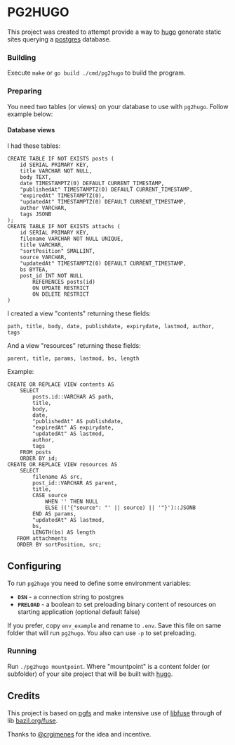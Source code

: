 # PG2HUGO

This project was created to attempt provide a way to [hugo](https://gohugo.io) generate static sites querying a [postgres](https://www.postgresql.org/) database.

### Building
Execute `make` or `go build ./cmd/pg2hugo` to build the program.

### Preparing
You need two tables (or views) on your database to use with `pg2hugo`.
Follow example below:

#### Database views

I had these tables:
```
CREATE TABLE IF NOT EXISTS posts (
    id SERIAL PRIMARY KEY,
    title VARCHAR NOT NULL,
    body TEXT,
    date TIMESTAMPTZ(0) DEFAULT CURRENT_TIMESTAMP,
    "publishedAt" TIMESTAMPTZ(0) DEFAULT CURRENT_TIMESTAMP,
    "expiredAt" TIMESTAMPTZ(0),
    "updatedAt" TIMESTAMPTZ(0) DEFAULT CURRENT_TIMESTAMP,
    author VARCHAR,
    tags JSONB
);
CREATE TABLE IF NOT EXISTS attachs (
    id SERIAL PRIMARY KEY,
    filename VARCHAR NOT NULL UNIQUE,
    title VARCHAR,
    "sortPosition" SMALLINT,
    source VARCHAR,
    "updatedAt" TIMESTAMPTZ(0) DEFAULT CURRENT_TIMESTAMP,
    bs BYTEA,
    post_id INT NOT NULL
        REFERENCES posts(id)
        ON UPDATE RESTRICT
        ON DELETE RESTRICT
)
```
I created a view "contents" returning these fields:

    path, title, body, date, publishdate, expirydate, lastmod, author, tags

And a view "resources" returning these fields:

    parent, title, params, lastmod, bs, length

Example:
```
CREATE OR REPLACE VIEW contents AS
    SELECT
        posts.id::VARCHAR AS path,
        title,
        body,
        date,
        "publishedAt" AS publishdate,
        "expiredAt" AS expirydate,
        "updatedAt" AS lastmod,
        author,
        tags
    FROM posts
    ORDER BY id;
CREATE OR REPLACE VIEW resources AS
    SELECT
        filename AS src,
        post_id::VARCHAR AS parent,
        title,
        CASE source
            WHEN '' THEN NULL
            ELSE (('{"source": "' || source) || '"}')::JSONB
        END AS params,
        "updatedAt" AS lastmod,
        bs,
        LENGTH(bs) AS length
   FROM attachments
   ORDER BY sortPosition, src;
```

## Configuring
To run `pg2hugo` you need to define some environment variables:

* **`DSN`** - a connection string to postgres
* **`PRELOAD`** - a boolean to set preloading binary content of resources on starting application (optional default false)

If you prefer, copy `env_example` and rename to `.env`. Save this file on same folder that will run `pg2hugo`. You also can use `-p` to set preloading.

### Running
Run `./pg2hugo mountpoint`. Where "mountpoint" is a content folder (or subfolder) of your site project that will be built with [hugo](https://gohugo.io).

## Credits
This project is based on [pgfs](https://github.com/crgimenes/pgfs) and make intensive use of [libfuse](https://github.com/libfuse/libfuse) through of lib [bazil.org/fuse](https://bazil.org/fuse).

Thanks to [@crgimenes](https://github.com/crgimenes) for the idea and incentive.